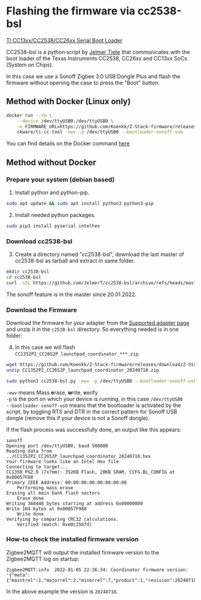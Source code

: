 ---
---

# Flashing the firmware via cc2538-bsl

[TI CC13xx/CC2538/CC26xx Serial Boot Loader](https://github.com/JelmerT/cc2538-bsl)

CC2538-bsl is a python script by [Jelmer Tiete](https://github.com/JelmerT) that communicates with the boot loader of the Texas Instruments CC2538, CC26xx and CC13xx SoCs (System on Chips).

In this case we use a Sonoff Zigbee 3.0 USB Dongle Plus and flash the firmware without opening the case to press the "Boot" button.

## Method with Docker (Linux only)

```bash
docker run --rm \
    --device /dev/ttyUSB0:/dev/ttyUSB0 \
    -e FIRMWARE_URL=https://github.com/Koenkk/Z-Stack-firmware/releases/download/Z-Stack_3.x.0_coordinator_20240710/CC1352P2_CC2652P_launchpad_coordinator_20240710.zip \
    ckware/ti-cc-tool -ewv -p /dev/ttyUSB0 --bootloader-sonoff-usb
```

You can find details on the Docker command [here](https://github.com/git-developer/ti-cc-tool)

## Method without Docker

### Prepare your system (debian based)

1. Install python and python-pip.

```bash
sudo apt update && sudo apt install python3 python3-pip
```

2. Install needed python packages.

```bash
sudo pip3 install pyserial intelhex
```

### Download cc2538-bsl

3. Create a directory named "cc2538-bsl", download the last master of cc2538-bsl as tarball and extract in same folder.

```bash
mkdir cc2538-bsl
cd cc2538-bsl
curl -sSL https://github.com/JelmerT/cc2538-bsl/archive/refs/heads/master.tar.gz | tar xz --strip 1
```

The sonoff feature is in the master since 20.01.2022.

### Download the Firmware

Download the firmware for your adapter from the [Supported adapter page](../README.md) and unzip it in the `c2538-bsl` directory. So everything needed is in one folder.

4. In this case we will flash `CC1352P2_CC2652P_launchpad_coordinator_***.zip`.

```bash
wget https://github.com/Koenkk/Z-Stack-firmware/releases/download/Z-Stack_3.x.0_coordinator_20240710/CC1352P2_CC2652P_launchpad_coordinator_20240710.zip
unzip CC1352P2_CC2652P_launchpad_coordinator_20240710.zip

sudo python3 cc2538-bsl.py -ewv -p /dev/ttyUSB0 --bootloader-sonoff-usb ./CC1352P2_CC2652P_launchpad_coordinator_20240710.hex
```

`-ewv` means Mass **e**rase, **w**rite, **v**erify  
`-p` is the port on which your device is running, in this case `/dev/ttyUSB0`  
`--bootloader-sonoff-usb` means that the bootloader is activated by the script, by toggling RTS and DTR in the correct pattern for Sonoff USB dongle (remove this if your device is not a Sonoff dongle).

If the flash process was successfully done, an output like this appears:

```
sonoff
Opening port /dev/ttyUSB0, baud 500000
Reading data from ../CC1352P2_CC2652P_launchpad_coordinator_20240710.hex
Your firmware looks like an Intel Hex file
Connecting to target...
CC1350 PG2.0 (7x7mm): 352KB Flash, 20KB SRAM, CCFG.BL_CONFIG at 0x00057FD8
Primary IEEE Address: 00:00:00:00:00:00:00:00
    Performing mass erase
Erasing all main bank flash sectors
    Erase done
Writing 360448 bytes starting at address 0x00000000
Write 104 bytes at 0x00057F988
    Write done
Verifying by comparing CRC32 calculations.
    Verified (match: 0xe0c256fd)
```

### How-to check the installed firmware version

Zigbee2MQTT will output the installed firmware version to the Zigbee2MQTT log on startup:

```
Zigbee2MQTT:info  2022-01-05 22:36:34: Coordinator firmware version: '{"meta":{"maintrel":1,"majorrel":2,"minorrel":7,"product":1,"revision":20240710,"transportrev":2},"type":"zStack3x0"}''
```

In the above example the version is `20240710`.
